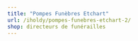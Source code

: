 ```yaml
---
title: "Pompes Funèbres Etchart"
url: /iholdy/pompes-funebres-etchart-2/
shop: directeurs de funérailles
---
```

